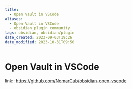 ```yaml
---
title:
  - Open Vault in VSCode
aliases:
  - Open Vault in VSCode
  - obsidian_plugin_community_
tags: obsidian, obsidian/plugin
date_created: 2023-09-03T19:26
date_modified: 2023-10-31T09:50
---
```

# Open Vault in VSCode

link:: <https://github.com/NomarCub/obsidian-open-vscode>
